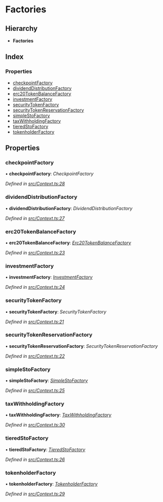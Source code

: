 # Factories

## Hierarchy

* **Factories**

## Index

### Properties

* [checkpointFactory](../interfaces/_context_.factories.md#checkpointfactory)
* [dividendDistributionFactory](../interfaces/_context_.factories.md#dividenddistributionfactory)
* [erc20TokenBalanceFactory](../interfaces/_context_.factories.md#erc20tokenbalancefactory)
* [investmentFactory](../interfaces/_context_.factories.md#investmentfactory)
* [securityTokenFactory](../interfaces/_context_.factories.md#securitytokenfactory)
* [securityTokenReservationFactory](../interfaces/_context_.factories.md#securitytokenreservationfactory)
* [simpleStoFactory](../interfaces/_context_.factories.md#simplestofactory)
* [taxWithholdingFactory](../interfaces/_context_.factories.md#taxwithholdingfactory)
* [tieredStoFactory](../interfaces/_context_.factories.md#tieredstofactory)
* [tokenholderFactory](../interfaces/_context_.factories.md#tokenholderfactory)

## Properties

### checkpointFactory

• **checkpointFactory**: _CheckpointFactory_

_Defined in_ [_src/Context.ts:28_](https://github.com/PolymathNetwork/polymath-sdk/blob/e8bbc1e/src/Context.ts#L28)

### dividendDistributionFactory

• **dividendDistributionFactory**: _DividendDistributionFactory_

_Defined in_ [_src/Context.ts:27_](https://github.com/PolymathNetwork/polymath-sdk/blob/e8bbc1e/src/Context.ts#L27)

### erc20TokenBalanceFactory

• **erc20TokenBalanceFactory**: [_Erc20TokenBalanceFactory_](../classes/_entities_factories_erc20tokenbalancefactory_.erc20tokenbalancefactory.md)

_Defined in_ [_src/Context.ts:23_](https://github.com/PolymathNetwork/polymath-sdk/blob/e8bbc1e/src/Context.ts#L23)

### investmentFactory

• **investmentFactory**: [_InvestmentFactory_](../classes/_entities_factories_investmentfactory_.investmentfactory.md)

_Defined in_ [_src/Context.ts:24_](https://github.com/PolymathNetwork/polymath-sdk/blob/e8bbc1e/src/Context.ts#L24)

### securityTokenFactory

• **securityTokenFactory**: _SecurityTokenFactory_

_Defined in_ [_src/Context.ts:21_](https://github.com/PolymathNetwork/polymath-sdk/blob/e8bbc1e/src/Context.ts#L21)

### securityTokenReservationFactory

• **securityTokenReservationFactory**: _SecurityTokenReservationFactory_

_Defined in_ [_src/Context.ts:22_](https://github.com/PolymathNetwork/polymath-sdk/blob/e8bbc1e/src/Context.ts#L22)

### simpleStoFactory

• **simpleStoFactory**: [_SimpleStoFactory_](../classes/_entities_factories_simplestofactory_.simplestofactory.md)

_Defined in_ [_src/Context.ts:25_](https://github.com/PolymathNetwork/polymath-sdk/blob/e8bbc1e/src/Context.ts#L25)

### taxWithholdingFactory

• **taxWithholdingFactory**: [_TaxWithholdingFactory_](../classes/_entities_factories_taxwithholdingfactory_.taxwithholdingfactory.md)

_Defined in_ [_src/Context.ts:30_](https://github.com/PolymathNetwork/polymath-sdk/blob/e8bbc1e/src/Context.ts#L30)

### tieredStoFactory

• **tieredStoFactory**: [_TieredStoFactory_](../classes/_entities_factories_tieredstofactory_.tieredstofactory.md)

_Defined in_ [_src/Context.ts:26_](https://github.com/PolymathNetwork/polymath-sdk/blob/e8bbc1e/src/Context.ts#L26)

### tokenholderFactory

• **tokenholderFactory**: [_TokenholderFactory_](../classes/_entities_factories_tokenholderfactory_.tokenholderfactory.md)

_Defined in_ [_src/Context.ts:29_](https://github.com/PolymathNetwork/polymath-sdk/blob/e8bbc1e/src/Context.ts#L29)

